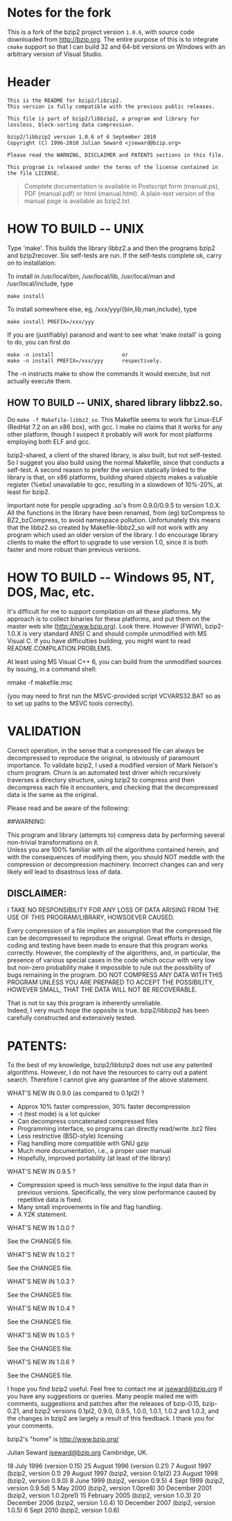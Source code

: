 # Notes for the fork

This is a fork of the bzip2 project version `1.0.6`, with source code downloaded from http://bzip.org. The entire purpose of this is to integrate `cmake` support so that I can build 32 and 64-bit versions on Windows with an arbitrary version of Visual Studio.

# Header

    This is the README for bzip2/libzip2.
    This version is fully compatible with the previous public releases.

    This file is part of bzip2/libbzip2, a program and library for
    lossless, block-sorting data compression.

    bzip2/libbzip2 version 1.0.6 of 6 September 2010
    Copyright (C) 1996-2010 Julian Seward <jseward@bzip.org>

    Please read the WARNING, DISCLAIMER and PATENTS sections in this file.

    This program is released under the terms of the license contained in the file LICENSE.


> Complete documentation is available in Postscript form (manual.ps),
PDF (manual.pdf) or html (manual.html).  A plain-text version of the
manual page is available as bzip2.txt.


# HOW TO BUILD -- UNIX

Type 'make'.  This builds the library libbz2.a and then the programs
bzip2 and bzip2recover.  Six self-tests are run.  If the self-tests
complete ok, carry on to installation:

To install in /usr/local/bin, /usr/local/lib, /usr/local/man and
/usr/local/include, type

    make install

To install somewhere else, eg, /xxx/yyy/{bin,lib,man,include}, type

    make install PREFIX=/xxx/yyy

If you are (justifiably) paranoid and want to see what 'make install'
is going to do, you can first do

    make -n install                      or
    make -n install PREFIX=/xxx/yyy      respectively.

The -n instructs make to show the commands it would execute, but not
actually execute them.


## HOW TO BUILD -- UNIX, shared library libbz2.so.

Do `make -f Makefile-libbz2_so`.  This Makefile seems to work for
Linux-ELF (RedHat 7.2 on an x86 box), with gcc.  I make no claims
that it works for any other platform, though I suspect it probably
will work for most platforms employing both ELF and gcc.

bzip2-shared, a client of the shared library, is also built, but not
self-tested.  So I suggest you also build using the normal Makefile,
since that conducts a self-test.  A second reason to prefer the
version statically linked to the library is that, on x86 platforms,
building shared objects makes a valuable register (%ebx) unavailable
to gcc, resulting in a slowdown of 10%-20%, at least for bzip2.

Important note for people upgrading .so's from 0.9.0/0.9.5 to version
1.0.X.  All the functions in the library have been renamed, from (eg)
bzCompress to BZ2_bzCompress, to avoid namespace pollution.
Unfortunately this means that the libbz2.so created by
Makefile-libbz2_so will not work with any program which used an older
version of the library.  I do encourage library clients to make the
effort to upgrade to use version 1.0, since it is both faster and more
robust than previous versions.


# HOW TO BUILD -- Windows 95, NT, DOS, Mac, etc.

It's difficult for me to support compilation on all these platforms.
My approach is to collect binaries for these platforms, and put them
on the master web site (http://www.bzip.org).  Look there.  However
(FWIW), bzip2-1.0.X is very standard ANSI C and should compile
unmodified with MS Visual C.  If you have difficulties building, you
might want to read README.COMPILATION.PROBLEMS.

At least using MS Visual C++ 6, you can build from the unmodified
sources by issuing, in a command shell: 

   nmake -f makefile.msc

(you may need to first run the MSVC-provided script VCVARS32.BAT
 so as to set up paths to the MSVC tools correctly).


# VALIDATION

Correct operation, in the sense that a compressed file can always be
decompressed to reproduce the original, is obviously of paramount
importance.  To validate bzip2, I used a modified version of Mark
Nelson's churn program.  Churn is an automated test driver which
recursively traverses a directory structure, using bzip2 to compress
and then decompress each file it encounters, and checking that the
decompressed data is the same as the original.



Please read and be aware of the following:

##WARNING:

   This program and library (attempts to) compress data by 
   performing several non-trivial transformations on it.  
   Unless you are 100% familiar with *all* the algorithms 
   contained herein, and with the consequences of modifying them, 
   you should NOT meddle with the compression or decompression 
   machinery.  Incorrect changes can and very likely *will* 
   lead to disastrous loss of data.


## DISCLAIMER:

   I TAKE NO RESPONSIBILITY FOR ANY LOSS OF DATA ARISING FROM THE
   USE OF THIS PROGRAM/LIBRARY, HOWSOEVER CAUSED.

   Every compression of a file implies an assumption that the
   compressed file can be decompressed to reproduce the original.
   Great efforts in design, coding and testing have been made to
   ensure that this program works correctly.  However, the complexity
   of the algorithms, and, in particular, the presence of various
   special cases in the code which occur with very low but non-zero
   probability make it impossible to rule out the possibility of bugs
   remaining in the program.  DO NOT COMPRESS ANY DATA WITH THIS
   PROGRAM UNLESS YOU ARE PREPARED TO ACCEPT THE POSSIBILITY, HOWEVER
   SMALL, THAT THE DATA WILL NOT BE RECOVERABLE.

   That is not to say this program is inherently unreliable.  
   Indeed, I very much hope the opposite is true.  bzip2/libbzip2 
   has been carefully constructed and extensively tested.


# PATENTS:

   To the best of my knowledge, bzip2/libbzip2 does not use any 
   patented algorithms.  However, I do not have the resources 
   to carry out a patent search.  Therefore I cannot give any 
   guarantee of the above statement.



WHAT'S NEW IN 0.9.0 (as compared to 0.1pl2) ?

   * Approx 10% faster compression, 30% faster decompression
   * -t (test mode) is a lot quicker
   * Can decompress concatenated compressed files
   * Programming interface, so programs can directly read/write .bz2 files
   * Less restrictive (BSD-style) licensing
   * Flag handling more compatible with GNU gzip
   * Much more documentation, i.e., a proper user manual
   * Hopefully, improved portability (at least of the library)

WHAT'S NEW IN 0.9.5 ?

   * Compression speed is much less sensitive to the input
     data than in previous versions.  Specifically, the very
     slow performance caused by repetitive data is fixed.
   * Many small improvements in file and flag handling.
   * A Y2K statement.

WHAT'S NEW IN 1.0.0 ?

   See the CHANGES file.

WHAT'S NEW IN 1.0.2 ?

   See the CHANGES file.

WHAT'S NEW IN 1.0.3 ?

   See the CHANGES file.

WHAT'S NEW IN 1.0.4 ?

   See the CHANGES file.

WHAT'S NEW IN 1.0.5 ?

   See the CHANGES file.

WHAT'S NEW IN 1.0.6 ?

   See the CHANGES file.


I hope you find bzip2 useful.  Feel free to contact me at
   jseward@bzip.org
if you have any suggestions or queries.  Many people mailed me with
comments, suggestions and patches after the releases of bzip-0.15,
bzip-0.21, and bzip2 versions 0.1pl2, 0.9.0, 0.9.5, 1.0.0, 1.0.1,
1.0.2 and 1.0.3, and the changes in bzip2 are largely a result of this
feedback.  I thank you for your comments.

bzip2's "home" is http://www.bzip.org/

Julian Seward
jseward@bzip.org
Cambridge, UK.

18     July 1996 (version 0.15)
25   August 1996 (version 0.21)
 7   August 1997 (bzip2, version 0.1)
29   August 1997 (bzip2, version 0.1pl2)
23   August 1998 (bzip2, version 0.9.0)
 8     June 1999 (bzip2, version 0.9.5)
 4     Sept 1999 (bzip2, version 0.9.5d)
 5      May 2000 (bzip2, version 1.0pre8)
30 December 2001 (bzip2, version 1.0.2pre1)
15 February 2005 (bzip2, version 1.0.3)
20 December 2006 (bzip2, version 1.0.4)
10 December 2007 (bzip2, version 1.0.5)
 6     Sept 2010 (bzip2, version 1.0.6)
